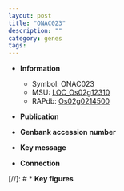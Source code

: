 ```yaml
---
layout: post
title: "ONAC023"
description: ""
category: genes
tags: 
---
```


* **Information**  
    + Symbol: ONAC023  
    + MSU: [LOC_Os02g12310](http://rice.uga.edu/cgi-bin/ORF_infopage.cgi?orf=LOC_Os02g12310)  
    + RAPdb: [Os02g0214500](http://rapdb.dna.affrc.go.jp/viewer/gbrowse_details/irgsp1?name=Os02g0214500)  

* **Publication**  

* **Genbank accession number**  

* **Key message**  

* **Connection**  

[//]: # * **Key figures**  


